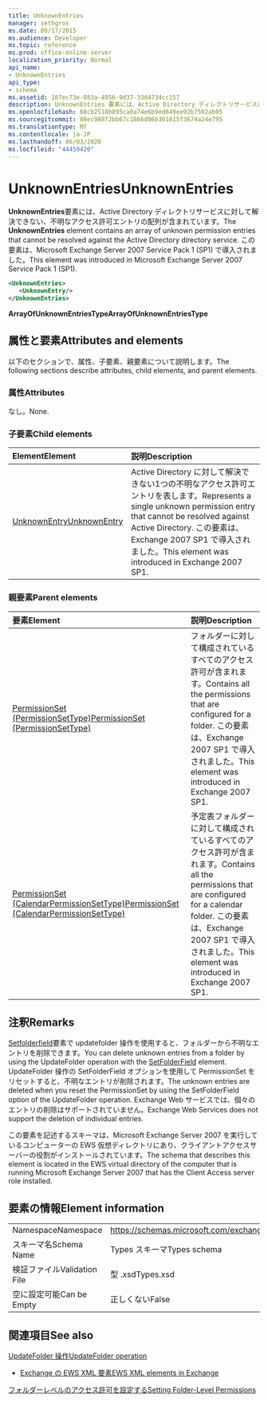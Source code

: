 ```yaml
---
title: UnknownEntries
manager: sethgros
ms.date: 09/17/2015
ms.audience: Developer
ms.topic: reference
ms.prod: office-online-server
localization_priority: Normal
api_name:
- UnknownEntries
api_type:
- schema
ms.assetid: 107ec73e-083a-4956-9d37-33d4734cc157
description: UnknownEntries 要素には、Active Directory ディレクトリサービスに対して解決できない、不明なアクセス許可エントリの配列が含まれています。 この要素は、Microsoft Exchange Server 2007 Service Pack 1 (SP1) で導入されました。
ms.openlocfilehash: 68cb2518b895ca0a74e6b9ed649ee92b7502ab05
ms.sourcegitcommit: 88ec988f2bb67c1866d06b361615f3674a24e795
ms.translationtype: MT
ms.contentlocale: ja-JP
ms.lasthandoff: 06/03/2020
ms.locfileid: "44459420"
---
```

# <a name="unknownentries"></a><span data-ttu-id="f1b1b-104">UnknownEntries</span><span class="sxs-lookup"><span data-stu-id="f1b1b-104">UnknownEntries</span></span>

<span data-ttu-id="f1b1b-105">**UnknownEntries**要素には、Active Directory ディレクトリサービスに対して解決できない、不明なアクセス許可エントリの配列が含まれています。</span><span class="sxs-lookup"><span data-stu-id="f1b1b-105">The **UnknownEntries** element contains an array of unknown permission entries that cannot be resolved against the Active Directory directory service.</span></span> <span data-ttu-id="f1b1b-106">この要素は、Microsoft Exchange Server 2007 Service Pack 1 (SP1) で導入されました。</span><span class="sxs-lookup"><span data-stu-id="f1b1b-106">This element was introduced in Microsoft Exchange Server 2007 Service Pack 1 (SP1).</span></span> 
  
```xml
<UnknownEntries>
   <UnknownEntry/>
</UnknownEntries>
```

 <span data-ttu-id="f1b1b-107">**ArrayOfUnknownEntriesType**</span><span class="sxs-lookup"><span data-stu-id="f1b1b-107">**ArrayOfUnknownEntriesType**</span></span>
## <a name="attributes-and-elements"></a><span data-ttu-id="f1b1b-108">属性と要素</span><span class="sxs-lookup"><span data-stu-id="f1b1b-108">Attributes and elements</span></span>

<span data-ttu-id="f1b1b-109">以下のセクションで、属性、子要素、親要素について説明します。</span><span class="sxs-lookup"><span data-stu-id="f1b1b-109">The following sections describe attributes, child elements, and parent elements.</span></span>
  
### <a name="attributes"></a><span data-ttu-id="f1b1b-110">属性</span><span class="sxs-lookup"><span data-stu-id="f1b1b-110">Attributes</span></span>

<span data-ttu-id="f1b1b-111">なし。</span><span class="sxs-lookup"><span data-stu-id="f1b1b-111">None.</span></span>
  
### <a name="child-elements"></a><span data-ttu-id="f1b1b-112">子要素</span><span class="sxs-lookup"><span data-stu-id="f1b1b-112">Child elements</span></span>

|<span data-ttu-id="f1b1b-113">**Element**</span><span class="sxs-lookup"><span data-stu-id="f1b1b-113">**Element**</span></span>|<span data-ttu-id="f1b1b-114">**説明**</span><span class="sxs-lookup"><span data-stu-id="f1b1b-114">**Description**</span></span>|
|:-----|:-----|
|[<span data-ttu-id="f1b1b-115">UnknownEntry</span><span class="sxs-lookup"><span data-stu-id="f1b1b-115">UnknownEntry</span></span>](unknownentry.md) <br/> |<span data-ttu-id="f1b1b-116">Active Directory に対して解決できない1つの不明なアクセス許可エントリを表します。</span><span class="sxs-lookup"><span data-stu-id="f1b1b-116">Represents a single unknown permission entry that cannot be resolved against Active Directory.</span></span> <span data-ttu-id="f1b1b-117">この要素は、Exchange 2007 SP1 で導入されました。</span><span class="sxs-lookup"><span data-stu-id="f1b1b-117">This element was introduced in Exchange 2007 SP1.</span></span>  <br/> |
   
### <a name="parent-elements"></a><span data-ttu-id="f1b1b-118">親要素</span><span class="sxs-lookup"><span data-stu-id="f1b1b-118">Parent elements</span></span>

|<span data-ttu-id="f1b1b-119">**要素**</span><span class="sxs-lookup"><span data-stu-id="f1b1b-119">**Element**</span></span>|<span data-ttu-id="f1b1b-120">**説明**</span><span class="sxs-lookup"><span data-stu-id="f1b1b-120">**Description**</span></span>|
|:-----|:-----|
|[<span data-ttu-id="f1b1b-121">PermissionSet (PermissionSetType)</span><span class="sxs-lookup"><span data-stu-id="f1b1b-121">PermissionSet (PermissionSetType)</span></span>](permissionset-permissionsettype.md) <br/> |<span data-ttu-id="f1b1b-122">フォルダーに対して構成されているすべてのアクセス許可が含まれます。</span><span class="sxs-lookup"><span data-stu-id="f1b1b-122">Contains all the permissions that are configured for a folder.</span></span> <span data-ttu-id="f1b1b-123">この要素は、Exchange 2007 SP1 で導入されました。</span><span class="sxs-lookup"><span data-stu-id="f1b1b-123">This element was introduced in Exchange 2007 SP1.</span></span>  <br/> |
|[<span data-ttu-id="f1b1b-124">PermissionSet (CalendarPermissionSetType)</span><span class="sxs-lookup"><span data-stu-id="f1b1b-124">PermissionSet (CalendarPermissionSetType)</span></span>](permissionset-calendarpermissionsettype.md) <br/> |<span data-ttu-id="f1b1b-125">予定表フォルダーに対して構成されているすべてのアクセス許可が含まれます。</span><span class="sxs-lookup"><span data-stu-id="f1b1b-125">Contains all the permissions that are configured for a calendar folder.</span></span> <span data-ttu-id="f1b1b-126">この要素は、Exchange 2007 SP1 で導入されました。</span><span class="sxs-lookup"><span data-stu-id="f1b1b-126">This element was introduced in Exchange 2007 SP1.</span></span>  <br/> |
   
## <a name="remarks"></a><span data-ttu-id="f1b1b-127">注釈</span><span class="sxs-lookup"><span data-stu-id="f1b1b-127">Remarks</span></span>

<span data-ttu-id="f1b1b-128">[Setfolderfield](setfolderfield.md)要素で updatefolder 操作を使用すると、フォルダーから不明なエントリを削除できます。</span><span class="sxs-lookup"><span data-stu-id="f1b1b-128">You can delete unknown entries from a folder by using the UpdateFolder operation with the [SetFolderField](setfolderfield.md) element.</span></span> <span data-ttu-id="f1b1b-129">UpdateFolder 操作の SetFolderField オプションを使用して PermissionSet をリセットすると、不明なエントリが削除されます。</span><span class="sxs-lookup"><span data-stu-id="f1b1b-129">The unknown entries are deleted when you reset the PermissionSet by using the SetFolderField option of the UpdateFolder operation.</span></span> <span data-ttu-id="f1b1b-130">Exchange Web サービスでは、個々のエントリの削除はサポートされていません。</span><span class="sxs-lookup"><span data-stu-id="f1b1b-130">Exchange Web Services does not support the deletion of individual entries.</span></span> 
  
<span data-ttu-id="f1b1b-131">この要素を記述するスキーマは、Microsoft Exchange Server 2007 を実行しているコンピューターの EWS 仮想ディレクトリにあり、クライアントアクセスサーバーの役割がインストールされています。</span><span class="sxs-lookup"><span data-stu-id="f1b1b-131">The schema that describes this element is located in the EWS virtual directory of the computer that is running Microsoft Exchange Server 2007 that has the Client Access server role installed.</span></span>
  
## <a name="element-information"></a><span data-ttu-id="f1b1b-132">要素の情報</span><span class="sxs-lookup"><span data-stu-id="f1b1b-132">Element information</span></span>

|||
|:-----|:-----|
|<span data-ttu-id="f1b1b-133">Namespace</span><span class="sxs-lookup"><span data-stu-id="f1b1b-133">Namespace</span></span>  <br/> |https://schemas.microsoft.com/exchange/services/2006/types  <br/> |
|<span data-ttu-id="f1b1b-134">スキーマ名</span><span class="sxs-lookup"><span data-stu-id="f1b1b-134">Schema Name</span></span>  <br/> |<span data-ttu-id="f1b1b-135">Types スキーマ</span><span class="sxs-lookup"><span data-stu-id="f1b1b-135">Types schema</span></span>  <br/> |
|<span data-ttu-id="f1b1b-136">検証ファイル</span><span class="sxs-lookup"><span data-stu-id="f1b1b-136">Validation File</span></span>  <br/> |<span data-ttu-id="f1b1b-137">型 .xsd</span><span class="sxs-lookup"><span data-stu-id="f1b1b-137">Types.xsd</span></span>  <br/> |
|<span data-ttu-id="f1b1b-138">空に設定可能</span><span class="sxs-lookup"><span data-stu-id="f1b1b-138">Can be Empty</span></span>  <br/> |<span data-ttu-id="f1b1b-139">正しくない</span><span class="sxs-lookup"><span data-stu-id="f1b1b-139">False</span></span>  <br/> |
   
## <a name="see-also"></a><span data-ttu-id="f1b1b-140">関連項目</span><span class="sxs-lookup"><span data-stu-id="f1b1b-140">See also</span></span>



[<span data-ttu-id="f1b1b-141">UpdateFolder 操作</span><span class="sxs-lookup"><span data-stu-id="f1b1b-141">UpdateFolder operation</span></span>](updatefolder-operation.md)


- [<span data-ttu-id="f1b1b-142">Exchange の EWS XML 要素</span><span class="sxs-lookup"><span data-stu-id="f1b1b-142">EWS XML elements in Exchange</span></span>](ews-xml-elements-in-exchange.md)


[<span data-ttu-id="f1b1b-143">フォルダーレベルのアクセス許可を設定する</span><span class="sxs-lookup"><span data-stu-id="f1b1b-143">Setting Folder-Level Permissions</span></span>](https://msdn.microsoft.com/library/c7530e86-5112-401c-b10a-9c054ae59f07%28Office.15%29.aspx)

